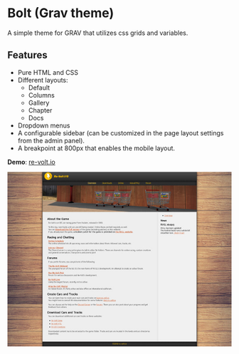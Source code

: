 # Bolt (Grav theme)
A simple theme for GRAV that utilizes css grids and variables.

## Features

- Pure HTML and CSS
- Different layouts:
    - Default
    - Columns
    - Gallery
    - Chapter
    - Docs
- Dropdown menus
- A configurable sidebar (can be customized in the page layout settings from the admin panel).
- A breakpoint at 800px that enables the mobile layout.


**Demo**: [re-volt.io](https://re-volt.io)

[![screenshot](bolt/thumbnail.jpg)](bolt/screenshot.jpg)


